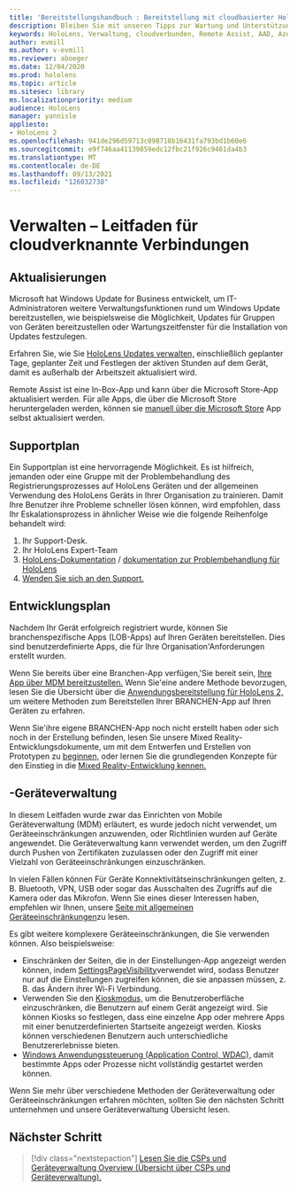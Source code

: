 ```yaml
---
title: 'Bereitstellungshandbuch : Bereitstellung mit cloudbasierter HoloLens 2 im großen Stil mit Remote Assist – Verwalten'
description: Bleiben Sie mit unseren Tipps zur Wartung und Unterstützung von HoloLens Geräten über ein mit der Cloud verbundenes Netzwerk auf dem laufenden.
keywords: HoloLens, Verwaltung, cloudverbunden, Remote Assist, AAD, Azure AD, MDM, Mobile Geräteverwaltung
author: evmill
ms.author: v-evmill
ms.reviewer: aboeger
ms.date: 12/04/2020
ms.prod: hololens
ms.topic: article
ms.sitesec: library
ms.localizationpriority: medium
audience: HoloLens
manager: yannisle
appliesto:
- HoloLens 2
ms.openlocfilehash: 941de296d59713c098718b16431fa793bd1b60e6
ms.sourcegitcommit: e9f746aa41139859edc12fbc21f926c9461da4b3
ms.translationtype: MT
ms.contentlocale: de-DE
ms.lasthandoff: 09/13/2021
ms.locfileid: "126032738"
---
```

# <a name="maintain---cloud-connected-guide"></a>Verwalten – Leitfaden für cloudverknannte Verbindungen

## <a name="updates"></a>Aktualisierungen

Microsoft hat Windows Update for Business entwickelt, um IT-Administratoren weitere Verwaltungsfunktionen rund um Windows Update bereitzustellen, wie beispielsweise die Möglichkeit, Updates für Gruppen von Geräten bereitzustellen oder Wartungszeitfenster für die Installation von Updates festzulegen.

Erfahren Sie, wie Sie [HoloLens Updates verwalten,](/hololens/hololens-updates) einschließlich geplanter Tage, geplanter Zeit und Festlegen der aktiven Stunden auf dem Gerät, damit es außerhalb der Arbeitszeit aktualisiert wird.

Remote Assist ist eine In-Box-App und kann über die Microsoft Store-App aktualisiert werden. Für alle Apps, die über die Microsoft Store heruntergeladen werden, können sie [manuell über die Microsoft Store](/hololens/holographic-store-apps#update-apps) App selbst aktualisiert werden.

## <a name="support-plan"></a>Supportplan

Ein Supportplan ist eine hervorragende Möglichkeit. Es ist hilfreich, jemanden oder eine Gruppe mit der Problembehandlung des Registrierungsprozesses auf HoloLens Geräten und der allgemeinen Verwendung des HoloLens Geräts in Ihrer Organisation zu trainieren. Damit Ihre Benutzer ihre Probleme schneller lösen können, wird empfohlen, dass Ihr Eskalationsprozess in ähnlicher Weise wie die folgende Reihenfolge behandelt wird:

1. Ihr Support-Desk.
2. Ihr HoloLens Expert-Team
3. [HoloLens-Dokumentation](/hololens/)  /  [dokumentation zur Problembehandlung für HoloLens](/hololens/hololens-troubleshooting)
4. [Wenden Sie sich an den Support.](https://support.serviceshub.microsoft.com/supportforbusiness/create?sapId=e9391227-fa6d-927b-0fff-f96288631b8f)

## <a name="development-plan"></a>Entwicklungsplan

Nachdem Ihr Gerät erfolgreich registriert wurde, können Sie branchenspezifische Apps (LOB-Apps) auf Ihren Geräten bereitstellen. Dies sind benutzerdefinierte Apps, die für Ihre Organisation&#39;Anforderungen erstellt wurden.

Wenn Sie bereits über eine Branchen-App verfügen,&#39;Sie bereit sein, [Ihre App über MDM bereitzustellen.](/hololens/app-deploy-intune) Wenn Sie&#39;eine andere Methode bevorzugen, lesen Sie die Übersicht über die [Anwendungsbereitstellung für HoloLens 2,](/hololens/app-deploy-overview) um weitere Methoden zum Bereitstellen Ihrer BRANCHEN-App auf Ihren Geräten zu erfahren.

Wenn Sie&#39;ihre eigene BRANCHEN-App noch nicht erstellt haben oder sich noch in der Erstellung befinden, lesen Sie unsere Mixed Reality-Entwicklungsdokumente, um mit dem Entwerfen und Erstellen von Prototypen zu [beginnen,](/windows/mixed-reality/design/design) oder lernen Sie die grundlegenden Konzepte für den Einstieg in die [Mixed Reality-Entwicklung kennen.](/windows/mixed-reality/discover/get-started-with-mr)

## <a name="device-management"></a>-Geräteverwaltung 

In diesem Leitfaden wurde zwar das Einrichten von Mobile Geräteverwaltung (MDM) erläutert, es wurde jedoch nicht verwendet, um Geräteeinschränkungen anzuwenden, oder Richtlinien wurden auf Geräte angewendet. Die Geräteverwaltung kann verwendet werden, um den Zugriff durch Pushen von Zertifikaten zuzulassen oder den Zugriff mit einer Vielzahl von Geräteeinschränkungen einzuschränken. 

In vielen Fällen können Für Geräte Konnektivitätseinschränkungen gelten, z. B. Bluetooth, VPN, USB oder sogar das Ausschalten des Zugriffs auf die Kamera oder das Mikrofon. Wenn Sie eines dieser Interessen haben, empfehlen wir Ihnen, unsere [Seite mit allgemeinen Geräteeinschränkungen](hololens-common-device-restrictions.md)zu lesen.

Es gibt weitere komplexere Geräteeinschränkungen, die Sie verwenden können. Also beispielsweise:

- Einschränken der Seiten, die in der Einstellungen-App angezeigt werden können, indem [SettingsPageVisibility](settings-uri-list.md)verwendet wird, sodass Benutzer nur auf die Einstellungen zugreifen können, die sie anpassen müssen, z. B. das Ändern ihrer Wi-Fi Verbindung.
- Verwenden Sie den [Kioskmodus,](hololens-kiosk.md) um die Benutzeroberfläche einzuschränken, die Benutzern auf einem Gerät angezeigt wird. Sie können Kiosks so festlegen, dass eine einzelne App oder mehrere Apps mit einer benutzerdefinierten Startseite angezeigt werden. Kiosks können verschiedenen Benutzern auch unterschiedliche Benutzererlebnisse bieten.  
- [Windows Anwendungssteuerung (Application Control, WDAC),](windows-defender-application-control-wdac.md) damit bestimmte Apps oder Prozesse nicht vollständig gestartet werden können.

Wenn Sie mehr über verschiedene Methoden der Geräteverwaltung oder Geräteeinschränkungen erfahren möchten, sollten Sie den nächsten Schritt unternehmen und unsere Geräteverwaltung Übersicht lesen.

## <a name="next-step"></a>Nächster Schritt

> [!div class="nextstepaction"]
> [Lesen Sie die CSPs und Geräteverwaltung Overview (Übersicht über CSPs und Geräteverwaltung).](hololens-csp-policy-overview.md)